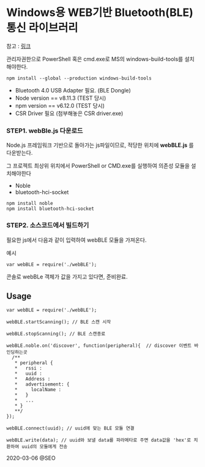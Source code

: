 # Windows용 WEB기반 Bluetooth(BLE) 통신 라이브러리
참고 : [링크](https://github.com/noble/noble)

관리자권한으로 PowerShell 혹은 cmd.exe로 MS의 windows-build-tools를 설치해야한다.
```
npm install --global --production windows-build-tools
```

* Bluetooth 4.0 USB Adapter 필요. (BLE Dongle)
* Node version == v8.11.3 (TEST 당시)
* npm version == v6.12.0 (TEST 당시)
* CSR Driver 필요 (첨부해놓은 CSR driver.exe)


### STEP1. webBle.js 다운로드
Node.js 프레임워크 기반으로 돌아가는 js파일이므로, 적당한 위치에 **webBLE.js** 를 다운받는다.

그 프로젝트 최상위 위치에서 PowerShell or CMD.exe를 실행하여 의존성 모듈을 설치해야한다
* Noble
* bluetooth-hci-socket
```
npm install noble
npm install bluetooth-hci-socket
```

### STEP2. 소스코드에서 빌드하기
필요한 js에서 다음과 같이 입력하여 webBLE 모듈을 가져온다.

예시
```
var webBLE = require('./webBLE');
```
콘솔로 webBLe 객체가 값을 가지고 있다면, 준비완료.


## Usage
```
var webBLE = require('./webBLE');

webBLE.startScanning(); // BLE 스캔 시작

webBLE.stopScanning(); // BLE 스캔종료

webBLE.noble.on('discover', function(peripheral){  // discover 이벤트 바인딩하는곳
  /**
   * peripheral {
   *   rssi :
   *   uuid :
   *   Address :
   *   advertisement: {
   *     localName :
   *   }
   *   ...
   * }
   **/
});

webBLE.connect(uuid); // uuid에 맞는 BLE 모듈 연결

webBLE.write(data); // uuid와 보낼 data를 파라메타로 주면 data값을 'hex'로 치환하여 uuid의 모듈에게 전송
```


2020-03-06 @SEO
